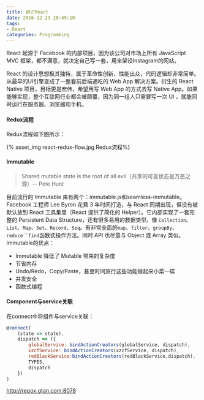 ```yaml
---
title: 初识React
date: 2016-12-23 20:49:10
tags:
- React
categories: Programming
---
```



React 起源于 Facebook 的内部项目，因为该公司对市场上所有 JavaScript MVC 框架，都不满意，就决定自己写一套，用来架设Instagram的网站。

<!-- more -->

React 的设计思想极其独特，属于革命性创新，性能出众，代码逻辑却非常简单。从最早的UI引擎变成了一整套前后端通吃的 Web App 解决方案。衍生的 React Native 项目，目标更是宏伟，希望用写 Web App 的方式去写 Native App。如果能够实现，整个互联网行业都会被颠覆，因为同一组人只需要写一次 UI ，就能同时运行在服务器、浏览器和手机。

#### Redux流程

Redux流程如下图所示：

{% asset_img react-redux-flow.jpg Redux流程%}

#### Immutable

> Shared mutable state is the root of all evil（共享的可变状态是万恶之源）-- Pete Hunt

目前流行的 Immutable 库有两个：immutable.js和seamless-immutable。Facebook 工程师 Lee Byron 花费 3 年时间打造，与 React 同期出现，但没有被默认放到 React 工具集里（React 提供了简化的 Helper）。它内部实现了一套完整的 Persistent Data Structure，还有很多易用的数据类型。像 `Collection`、`List`、`Map`、`Set`、`Record`、`Seq`。有非常全面的`map`、`filter`、`groupBy`、`reduce``find`函数式操作方法。同时 API 也尽量与 Object 或 Array 类似。Immutable的优点：

* Immutable 降低了 Mutable 带来的复杂度
* 节省内存 
* Undo/Redo，Copy/Paste，甚至时间旅行这些功能做起来小菜一碟
* 并发安全
* 函数式编程


#### Component与service关联

在connect中将组件与service关联：

```javascript
@connect(
    (state => state),
    dispatch => ({
        globalService: bindActionCreators(globalService, dispatch),
        xzcfService: bindActionCreators(xzcfService, dispatch), 
        redBlackService:bindActionCreators(redBlackService,dispatch),
        TYPES,
        dispatch
    })
)
```







http://repox.gtan.com:8078


